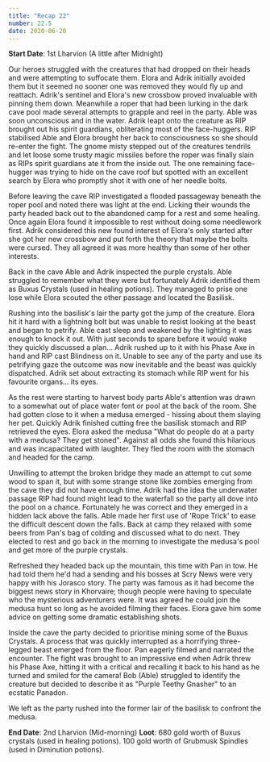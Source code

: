 ```yaml
---
title: "Recap 22"
number: 22.5
date: 2020-06-20
---
```


**Start Date**: 1st Lharvion (A little after Midnight)
 
Our heroes struggled with the creatures that had dropped on their heads and were attempting to suffocate them. Elora and Adrik initially avoided them but it seemed no sooner one was removed they would fly up and reattach. Adrik's sentinel and Elora's new crossbow proved invaluable with pinning them down. Meanwhile a roper that had been lurking in the dark cave pool made several attempts to grapple and reel in the party. Able was soon unconscious and in the water. Adrik leapt onto the creature as RIP brought out his spirit guardians, obliterating most of the face-huggers. RIP stabilised Able and Elora brought her back to consciousness so she should re-enter the fight. The gnome misty stepped out of the creatures tendrils and let loose some trusty magic missiles before the roper was finally slain as RIPs spirit guardians ate it from the inside out. The one remaining face-hugger was trying to hide on the cave roof but spotted with an excellent search by Elora who promptly shot it with one of her needle bolts.
 
Before leaving the cave RIP investigated a flooded passageway beneath the roper pool and noted there was light at the end. Licking their wounds the party headed back out to the abandoned camp for a rest and some healing. Once again Elora found it impossible to rest without doing some needlework first. Adrik considered this new found interest of Elora's only started after she got her new crossbow and put forth the theory that maybe the bolts were cursed. They all agreed it was more healthy than some of her other interests.
 
Back in the cave Able and Adrik inspected the purple crystals. Able struggled to remember what they were but fortunately Adrik identified them as Buxus Crystals (used in healing potions). They managed to prise one lose while Elora scouted the other passage and located the Basilisk.
 
Rushing into the basilisk's lair the party got the jump of the creature. Elora hit it hard with a lightning bolt but was unable to resist looking at the beast and began to petrify. Able cast sleep and weakened by the lighting it was enough to knock it out. With just seconds to spare before it would wake they quickly discussed a plan… Adrik rushed up to it with his Phase Axe in hand and RIP cast Blindness on it. Unable to see any of the party and use its petrifying gaze the outcome was now inevitable and the beast was quickly dispatched. Adrik set about extracting its stomach while RIP went for his favourite organs… its eyes.
 
As the rest were starting to harvest body parts Able's attention was drawn to a somewhat out of place water font or pool at the back of the room. She had gotten close to it when a medusa emerged - hissing about them slaying her pet. Quickly Adrik finished cutting free the basilisk stomach and RIP retrieved the eyes. Elora asked the medusa "What do people do at a party with a medusa? They get stoned". Against all odds she found this hilarious and was incapacitated with laughter. They fled the room with the stomach and headed for the camp.
 
Unwilling to attempt the broken bridge they made an attempt to cut some wood to span it, but with some strange stone like zombies emerging from the cave they did not have enough time. Adrik had the idea the underwater passage RIP had found might lead to the waterfall so the party all dove into the pool on a chance. Fortunately he was correct and they emerged in a hidden lack above the falls. Able made her first use of 'Rope Trick' to ease the difficult descent down the falls. Back at camp they relaxed with some beers from Pan's bag of colding and discussed what to do next. They elected to rest and go back in the morning to investigate the medusa's pool and get more of the purple crystals.
 
Refreshed they headed back up the mountain, this time with Pan in tow. He had told them he'd had a sending and his bosses at Scry News were very happy with his Jorasco story. The party was famous as it had become the biggest news story in Khorvaire; though people were having to speculate who the mysterious adventurers were. It was agreed he could join the medusa hunt so long as he avoided filming their faces. Elora gave him some advice on getting some dramatic establishing shots.
 
Inside the cave the party decided to prioritise mining some of the Buxus Crystals. A process that was quickly interrupted as a horrifying three-legged beast emerged from the floor. Pan eagerly filmed and narrated the encounter. The fight was brought to an impressive end when Adrik threw his Phase Axe, hitting it with a critical and recalling it back to his hand as he turned and smiled for the camera! Bob (Able) struggled to identify the creature but decided to describe it as "Purple Teethy Gnasher" to an ecstatic Panadon.
 
We left as the party rushed into the former lair of the basilisk to confront the medusa.
 
**End Date**: 2nd Lharvion (Mid-morning)
**Loot**: 680 gold worth of Buxus crystals (used in healing potions). 100 gold worth of Grubmusk Spindles (used in Diminution potions).